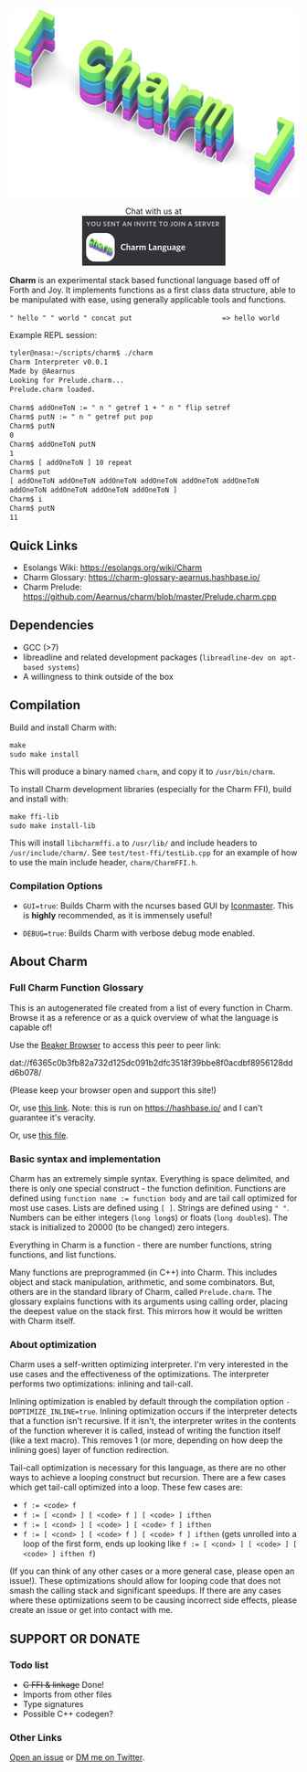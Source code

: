 ![Charm Logo](https://raw.githubusercontent.com/Aearnus/charm/master/imgs/Charm.png)

<p align="center">
   Chat with us at <br>
   <a href="https://discord.gg/RQu5adW">
      <img src="https://raw.githubusercontent.com/Aearnus/charm/master/imgs/Discord.png">
   </a>
</p>

**Charm** is an experimental stack based functional language based off of Forth and Joy. It implements functions as a first class data structure, able to be manipulated with ease, using generally applicable tools and functions.

`" hello " " world " concat put                      => hello world`

Example REPL session:

```
tyler@nasa:~/scripts/charm$ ./charm
Charm Interpreter v0.0.1
Made by @Aearnus
Looking for Prelude.charm...
Prelude.charm loaded.

Charm$ addOneToN := " n " getref 1 + " n " flip setref
Charm$ putN := " n " getref put pop
Charm$ putN
0
Charm$ addOneToN putN
1
Charm$ [ addOneToN ] 10 repeat
Charm$ put
[ addOneToN addOneToN addOneToN addOneToN addOneToN addOneToN addOneToN addOneToN addOneToN addOneToN ]
Charm$ i
Charm$ putN
11
```

## Quick Links

- Esolangs Wiki: https://esolangs.org/wiki/Charm
- Charm Glossary: https://charm-glossary-aearnus.hashbase.io/
- Charm Prelude: https://github.com/Aearnus/charm/blob/master/Prelude.charm.cpp

## Dependencies

- GCC (>7)
- libreadline and related development packages (`libreadline-dev on apt-based systems`)
- A willingness to think outside of the box

## Compilation

Build and install Charm with:
```
make
sudo make install
```
This will produce a binary named `charm`, and copy it to `/usr/bin/charm`.

To install Charm development libraries (especially for the Charm FFI), build and install with:
```
make ffi-lib
sudo make install-lib
```
This will install `libcharmffi.a` to `/usr/lib/` and include headers to `/usr/include/charm/`. See `test/test-ffi/testLib.cpp` for an example of how to use the main include header, `charm/CharmFFI.h`.

### Compilation Options

* `GUI=true`: Builds Charm with the ncurses based GUI by [Iconmaster](https://github.com/iconmaster5326). This is **highly** recommended, as it is immensely useful!

* `DEBUG=true`: Builds Charm with verbose debug mode enabled.

## About Charm

### Full Charm Function Glossary

This is an autogenerated file created from a list of every function in Charm. Browse it as a reference or as a quick overview of what the language is capable of!

Use the [Beaker Browser](https://beakerbrowser.com/) to access this peer to peer link:

dat://f6365c0b3fb82a732d125dc091b2dfc3518f39bbe8f0acdbf8956128ddd6b078/

(Please keep your browser open and support this site!)

Or, use [this link](https://charm-glossary-aearnus.hashbase.io/). Note: this is run on https://hashbase.io/ and I can't guarantee it's veracity.

Or, use [this file](https://github.com/Aearnus/charm/blob/master/docs/index.html).

### Basic syntax and implementation

Charm has an extremely simple syntax. Everything is space delimited, and there is only one special construct - the function definition. Functions are defined using `function name := function body` and are tail call optimized for most use cases. Lists are defined using `[ ]`. Strings are defined using `" "`. Numbers can be either integers (`long long`s) or floats (`long double`s). The stack is initialized to 20000 (to be changed) zero integers.

Everything in Charm is a function - there are number functions, string functions, and list functions.

Many functions are preprogrammed (in C++) into Charm. This includes object and stack manipulation, arithmetic, and some combinators. But, others are in the standard library of Charm, called `Prelude.charm`. The glossary explains functions with its arguments using calling order, placing the deepest value on the stack first. This mirrors how it would be written with Charm itself.

### About optimization

Charm uses a self-written optimizing interpreter. I'm very interested in the use cases and the effectiveness of the optimizations. The interpreter performs two optimizations: inlining and tail-call.

Inlining optimization is enabled by default through the compilation option `-DOPTIMIZE_INLINE=true`. Inlining optimization occurs if the interpreter detects that a function isn't recursive. If it isn't, the interpreter writes in the contents of the function wherever it is called, instead of writing the function itself (like a text macro). This removes 1 (or more, depending on how deep the inlining goes) layer of function redirection.

Tail-call optimization is necessary for this language, as there are no other ways to achieve a looping construct but recursion. There are a few cases which get tail-call optimized into a loop. These few cases are:

* `f := <code> f`
* `f := [ <cond> ] [ <code> f ] [ <code> ] ifthen`
* `f := [ <cond> ] [ <code> ] [ <code> f ] ifthen`
* `f := [ <cond> ] [ <code> f ] [ <code> f ] ifthen` (gets unrolled into a loop of the first form, ends up looking like `f := [ <cond> ] [ <code> ] [ <code> ] ifthen f`)

(If you can think of any other cases or a more general case, please open an issue!). These optimizations should allow for looping code that does not smash the calling stack and significant speedups. If there are any cases where these optimizations seem to be causing incorrect side effects, please create an issue or get into contact with me.


## SUPPORT OR DONATE

### Todo list

- ~~C FFI & linkage~~ Done!
- Imports from other files
- Type signatures
- Possible C++ codegen?

### Other Links

[Open an issue](https://github.com/Aearnus/charm/issues/new) or [DM me on Twitter](https://twitter.com/aearnus).
